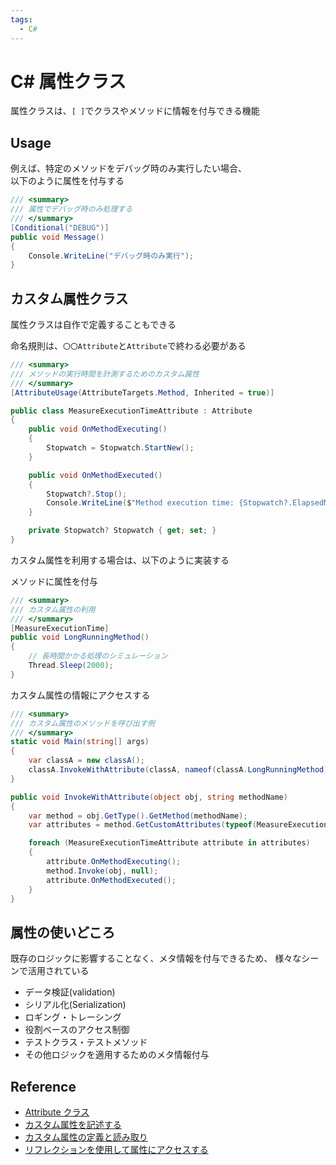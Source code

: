 ```yaml
---
tags:
  - C#
---
```


# C# 属性クラス

属性クラスは、`[ ]`でクラスやメソッドに情報を付与できる機能

## Usage
例えば、特定のメソッドをデバッグ時のみ実行したい場合、<br>
以下のように属性を付与する

```cs
/// <summary>
/// 属性でデバッグ時のみ処理する
/// </summary>
[Conditional("DEBUG")]
public void Message()
{
    Console.WriteLine("デバッグ時のみ実行");
}
```

## カスタム属性クラス

属性クラスは自作で定義することもできる

命名規則は、`〇〇Attribute`と`Attribute`で終わる必要がある
```cs
/// <summary>
/// メソッドの実行時間を計測するためのカスタム属性
/// </summary>
[AttributeUsage(AttributeTargets.Method, Inherited = true)]

public class MeasureExecutionTimeAttribute : Attribute
{
    public void OnMethodExecuting()
    {
        Stopwatch = Stopwatch.StartNew();
    }

    public void OnMethodExecuted()
    {
        Stopwatch?.Stop();
        Console.WriteLine($"Method execution time: {Stopwatch?.ElapsedMilliseconds} ms");
    }

    private Stopwatch? Stopwatch { get; set; }
}
```

カスタム属性を利用する場合は、以下のように実装する

メソッドに属性を付与
```cs
/// <summary>
/// カスタム属性の利用
/// </summary>
[MeasureExecutionTime]
public void LongRunningMethod()
{
    // 長時間かかる処理のシミュレーション
    Thread.Sleep(2000);
}
```

カスタム属性の情報にアクセスする
```cs
/// <summary>
/// カスタム属性のメソッドを呼び出す例
/// </summary>
static void Main(string[] args)
{
    var classA = new classA();
    classA.InvokeWithAttribute(classA, nameof(classA.LongRunningMethod));
}

public void InvokeWithAttribute(object obj, string methodName)
{
    var method = obj.GetType().GetMethod(methodName);
    var attributes = method.GetCustomAttributes(typeof(MeasureExecutionTimeAttribute), true);

    foreach (MeasureExecutionTimeAttribute attribute in attributes)
    {
        attribute.OnMethodExecuting();
        method.Invoke(obj, null);
        attribute.OnMethodExecuted();
    }
}
```

## 属性の使いどころ
既存のロジックに影響することなく、メタ情報を付与できるため、
様々なシーンで活用されている

- データ検証(validation)
- シリアル化(Serialization)
- ロギング・トレーシング
- 役割ベースのアクセス制御
- テストクラス・テストメソッド
- その他ロジックを適用するためのメタ情報付与

## Reference
- [Attribute クラス](https://learn.microsoft.com/ja-jp/dotnet/api/system.attribute?view=net-8.0)
- [カスタム属性を記述する](https://learn.microsoft.com/ja-jp/dotnet/standard/attributes/writing-custom-attributes)
- [カスタム属性の定義と読み取り](https://learn.microsoft.com/ja-jp/dotnet/csharp/advanced-topics/reflection-and-attributes/attribute-tutorial?source=recommendations)
- [リフレクションを使用して属性にアクセスする](https://learn.microsoft.com/ja-jp/dotnet/csharp/advanced-topics/reflection-and-attributes/accessing-attributes-by-using-reflection?source=recommendations)